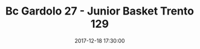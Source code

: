 ---
title: Bc Gardolo 27 - Junior Basket Trento 129
date: 2017-12-18 17:30:00
squadra-a: Bc Gardolo
punteggio-a: 27
squadra-b: Junior Basket Trento
punteggio-b: 129
partite/squadra: under-13-17-18
luogo: Centro Sportivo Trento Nord
categoria: under 13
---